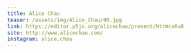 ```yaml
---
title: Alice Chau
teaser: /assets/img/Alice_Chau/00.jpg
link: https://editor.p5js.org/alicechau/present/NtrWcxOu8
site: http://www.alicechau.com/
instagram: alice.chau
---
```

